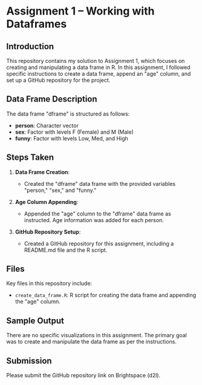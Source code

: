 # Assignment 1 – Working with Dataframes

## Introduction
This repository contains my solution to Assignment 1, which focuses on creating and manipulating a data frame in R. In this assignment, I followed specific instructions to create a data frame, append an "age" column, and set up a GitHub repository for the project.

## Data Frame Description
The data frame "dframe" is structured as follows:
- **person**: Character vector
- **sex**: Factor with levels F (Female) and M (Male)
- **funny**: Factor with levels Low, Med, and High

## Steps Taken
1. **Data Frame Creation**:
   - Created the "dframe" data frame with the provided variables "person," "sex," and "funny."

2. **Age Column Appending**:
   - Appended the "age" column to the "dframe" data frame as instructed. Age information was added for each person.

3. **GitHub Repository Setup**:
   - Created a GitHub repository for this assignment, including a README.md file and the R script.

## Files
Key files in this repository include:
- `create_data_frame.R`: R script for creating the data frame and appending the "age" column.

## Sample Output
There are no specific visualizations in this assignment. The primary goal was to create and manipulate the data frame as per the instructions.

## Submission
Please submit the GitHub repository link on Brightspace (d2l).

